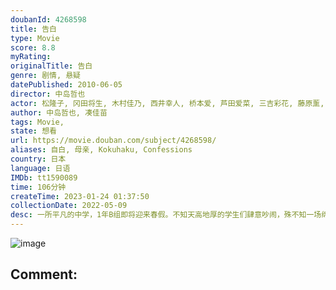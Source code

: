 ```yaml
---
doubanId: 4268598
title: 告白
type: Movie
score: 8.8
myRating: 
originalTitle: 告白
genre: 剧情, 悬疑
datePublished: 2010-06-05
director: 中岛哲也
actor: 松隆子, 冈田将生, 木村佳乃, 西井幸人, 桥本爱, 芦田爱菜, 三吉彩花, 藤原薰, 井之胁海, 清水尚弥, 高桥努, 一井直树, 能年玲奈, 新井浩文, 野本萤, 大仓裕真, 山口马木也, 新木优子, 小笠原海, 草川拓弥, 伊藤优衣, 近藤真彩, 中岛广稀, 山谷花纯, 刈谷友衣子, 春日南歩
author: 中岛哲也, 凑佳苗
tags: Movie, 
state: 想看
url: https://movie.douban.com/subject/4268598/
aliases: 自白, 母亲, Kokuhaku, Confessions
country: 日本
language: 日语
IMDb: tt1590089
time: 106分钟
createTime: 2023-01-24 01:37:50
collectionDate: 2022-05-09
desc: 一所平凡的中学，1年B组即将迎来春假。不知天高地厚的学生们肆意吵闹，殊不知一场绵亘数月的风暴正向他们袭来。级任教师森口悠子（松隆子饰）全然无视这片混乱，静静地向学生们做出最后的告白。这个单亲妈妈独自...
---
```


![image](p689520756.jpg)

Comment: 
---

